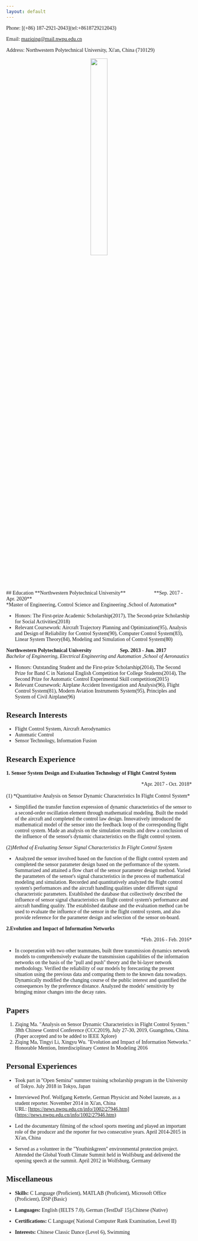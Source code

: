 ```yaml
---
layout: default
---
```


<font face="Times New Roman">
Phone: [(+86) 187-2921-2043](tel:+8618729212043)

Email: [maziqing@mail.nwpu.edu.cn](mailto:maziqing@mail,nwpu.edu.cn)

Address: Northwestern Polytechnical University, Xi'an, China (710129)

<div align=center><img src="https://i.imgur.com/0GHdZnT.jpg" width="30%" height="37%"><br>

<div align=left>
## Education
**Northwestern Polytechnical University**&#160;&#160;&#160;&#160;&#160;&#160;&#160;&#160;&#160;&#160;&#160;&#160;&#160;&#160;&#160;&#160;&#160;&#160;&#160;&#160;&#160;&#160;**Sep. 2017 - Apr. 2020**<br>
*Master of Engineering, Control Science and Engineering ,School of Automation*<br>

- Honors: The First-prize Academic Scholarship(2017), The Second-prize Scholarship for Social Activities(2018)<br>
- Relevant Coursework: Aircraft Trajectory Planning and Optimization(95), Analysis and Design of Reliability for Control System(90), Computer Control System(83), Linear System Theory(84), Modeling and Simulation of Control System(80)<br>

**Northwestern Polytechnical University**&#160;&#160;&#160;&#160;&#160;&#160;&#160;&#160;&#160;&#160;&#160;&#160;&#160;&#160;&#160;&#160;&#160;&#160;&#160;&#160;&#160;&#160;**Sep. 2013 - Jun. 2017**<br>
*Bachelor of Engineering, Electrical Engineering and Automation ,School of Aeronautics*<br>


- Honors: Outstanding Student and the First-prize Scholarship(2014), The Second Prize for Band C in National English Competition for College Students(2014), The Second Prize for Automatic Control Experimental Skill competition(2015)<br>
- Relevant Coursework: Airplane Accident Investigation and Analysis(96), Flight Control System(81), Modern Aviation Instruments System(95), Principles and System of Civil Airplane(96)<br>

## Research Interests ##
- Flight Control System, Aircraft Aerodynamics<br>
- Automatic Control<br>
- Sensor Technology, Information Fusion<br>

## Research Experience ##
**1. Sensor System Design and Evaluation Technology of Flight Control System**<br>
<div align=right>*Apr. 2017 - Oct. 2018*<div align=left><br>
(1) *Quantitative Analysis on Sensor Dynamic Characteristics In Flight Control System*

- Simplified the transfer function expression of dynamic characteristics of the sensor to a second-order oscillation element through mathematical modeling. Built the model of the aircraft and completed the control law design. Innovatively introduced the mathematical model of the sensor into the feedback loop of the corresponding flight control system. Made an analysis on the simulation results and drew a conclusion of the influence of the sensor's dynamic characteristics on the flight control system.<br>

(2)*Method of Evaluating Sensor Signal Characteristics In Flight Control System*<br>


- Analyzed the sensor involved based on the function of the flight control system and completed the sensor parameter design based on the performance of the system. Summarized and attained a flow chart of the sensor parameter design method. Varied the parameters of the sensor's signal characteristics in the process of mathematical modeling and simulation. Recorded and quantitatively analyzed the flight control system's performances and the aircraft handling qualities under different signal characteristic parameters. Established the database that collectively described the influence of sensor signal characteristics on flight control system's performance and aircraft handling quality. The established database and the evaluation method can be used to evaluate the influence of the sensor in the flight control system, and also provide reference for the parameter design and selection of the sensor on-board.<br>

**2.Evolution and Impact of Information Networks**<br>
<div align=right>*Feb. 2016 - Feb. 2016*<div align=left>

-  In cooperation with two other teammates, built three transmission dynamics network models to comprehensively evaluate the transmission capabilities of the information networks on the basis of the ''pull and push'' theory and the bi-layer network methodology. Verified the reliability of our models by forecasting the present situation using the previous data and comparing them to the known data nowadays. Dynamically modified the changing course of the public interest and quantified the consequences by the preference distance. Analyzed the models' sensitivity by bringing minor changes into the decay rates.

## Papers

1. Ziqing Ma. "Analysis on Sensor Dynamic Characteristics in Flight Control System." 38th Chinese Control Conference (CCC2019), July 27-30, 2019, Guangzhou, China. (Paper accepted and to be added to IEEE Xplore)
2. Ziqing Ma, Tingyi Li, Xingyu Wu. "Evolution and Impact of Information Networks." Honorable Mention, Interdisciplinary Contest In Modeling 2016

## Personal Experiences



- Took part in ''Open Semina'' summer training scholarship program in the University of Tokyo. July 2018 in Tokyo, Japan


- Interviewed Prof. Wolfgang Ketterle, German Physicist and Nobel laureate, as a student reporter. November 2014 in Xi'an, China URL:&#160;[https://news.nwpu.edu.cn/info/1002/27946.htm](https://news.nwpu.edu.cn/info/1002/27946.htm)


- Led the documentary filming of the school sports meeting and played an important role of the producer and the reporter for two consecutive years. April 2014-2015 in Xi'an, China


- Served as a volunteer in the "Youthinkgreen" environmental protection project. Attended the Global Youth Climate Summit held in Wolfsburg and delivered the opening speech at the summit. April 2012 in Wolfsburg, Germany

## Miscellaneous ##


- **Skills:** C Language (Proficient), MATLAB (Proficient), Microsoft Office (Proficient), DSP (Basic)


- **Languages:** English (IELTS 7.0), German (TestDaF 15),Chinese (Native)


- **Certifications:** C Language( National Computer Rank Examination, Level II)


- **Interests:** Chinese Classic Dance (Level 6), Swimming
